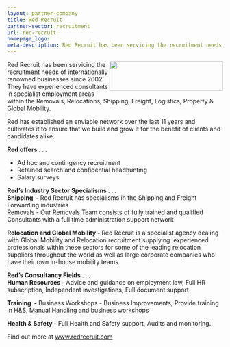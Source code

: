 ```yaml
---
layout: partner-company
title: Red Recruit
partner-sector: recruitment
url: rec-recruit
homepage_logo:
meta-description: Red Recruit has been servicing the recruitment needs of internationally renowned businesses since 2002. They have experienced consultants in specialist employment areas within the Removals, Relocations, Shipping, Freight, Logistics, Property & Global Mobility.
---
```


<p><img alt="" src="//images-investessex.firebaseapp.com/uploads/partners/RedRecruitment_265w.png" style="float:right; height:70px; width:265px" />Red Recruit has been servicing the recruitment needs of internationally renowned businesses since 2002. They have experienced consultants in specialist employment areas within the Removals, Relocations, Shipping, Freight, Logistics, Property &amp; Global Mobility.</p><p>Red has established an enviable network over the last 11 years and cultivates it to ensure that we build and grow it for the benefit of clients and candidates alike.</p><p><strong>Red offers . . .</strong></p><ul><li>Ad hoc and contingency recruitment</li><li>Retained search and confidential headhunting</li><li>Salary surveys</li></ul><p><strong>Red&rsquo;s Industry Sector Specialisms . . .</strong><br /><strong>Shipping&nbsp; - </strong>Red Recruit has specialisms in the Shipping and Freight Forwarding industries<br />Removals - Our Removals Team consists of fully trained and qualified Consultants with a full time administration support network</p><p><strong>Relocation and Global Mobility - </strong>Red Recruit is a specialist agency dealing with Global Mobility and Relocation recruitment supplying&nbsp; experienced professionals within these sectors for some of the leading relocation suppliers throughout the world as well as large corporate companies who have their own in-house mobility teams.</p><p><strong>Red&rsquo;s Consultancy Fields . . .<br />Human Resources - </strong>Advice and guidance on employment law, Full HR subscription, Independent investigations, Full document support</p><p><strong>Training&nbsp; -</strong> Business Workshops - Business Improvements, Provide training in H&amp;S, Manual Handling and business workshops</p><p><strong>Health &amp; Safety - </strong>Full Health and Safety support, Audits and monitoring.</p><p>Find out more at&nbsp;<a href="http://www.redrecruit.com" target="_blank">www.redrecruit.com</a></p>
